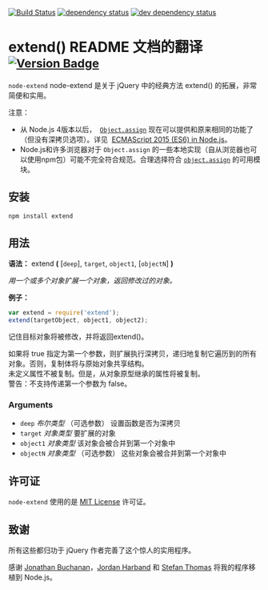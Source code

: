 [![Build Status][travis-svg]][travis-url]
[![dependency status][deps-svg]][deps-url]
[![dev dependency status][dev-deps-svg]][dev-deps-url]

# extend() README 文档的翻译 <sup>[![Version Badge][npm-version-png]][npm-url]</sup>

`node-extend` node-extend 是关于 jQuery 中的经典方法 extend() 的拓展，非常简便和实用。

注意：

* 从 Node.js 4版本以后，
  [`Object.assign`](https://developer.mozilla.org/en-US/docs/Web/JavaScript/Reference/Global_Objects/Object/assign)
  现在可以提供和原来相同的功能了（但没有深拷贝选项）。详见
  [ECMAScript 2015 (ES6) in Node.js](https://nodejs.org/en/docs/es6)。
* Node.js和许多浏览器对于 `Object.assign` 的一些本地实现（自从浏览器也可以使用npm包）可能不完全符合规范。合理选择符合 [`object.assign`](https://www.npmjs.com/package/object.assign) 的可用模块。

## 安装

``` sh
npm install extend
```

## 用法

**语法：** extend **(** [`deep`], `target`, `object1`, [`objectN`] **)**

*用一个或多个对象扩展一个对象，返回修改过的对象。*

**例子：**

``` js
var extend = require('extend');
extend(targetObject, object1, object2);
```

记住目标对象将被修改，并将返回extend()。

如果将 true 指定为第一个参数，则扩展执行深拷贝，递归地复制它遍历到的所有对象。否则，复制体将与原始对象共享结构。  
未定义属性不被复制。但是，从对象原型继承的属性将被复制。  
警告：不支持传递第一个参数为 false。

### Arguments

* `deep` *布尔类型* （可选参数）
设置函数是否为深拷贝
* `target`	*对象类型*
要扩展的对象
* `object1`	*对象类型*
该对象会被合并到第一个对象中
* `objectN` *对象类型* （可选参数）
这些对象会被合并到第一个对象中

## 许可证

`node-extend` 使用的是 [MIT License][mit-license-url] 许可证。

## 致谢

所有这些都归功于 jQuery 作者完善了这个惊人的实用程序。

感谢 [Jonathan Buchanan][github-insin]，[Jordan Harband][github-ljharb] 和 [Stefan Thomas][github-justmoon] 将我的程序移植到 Node.js。

[travis-svg]: https://travis-ci.org/justmoon/node-extend.svg
[travis-url]: https://travis-ci.org/justmoon/node-extend
[npm-url]: https://npmjs.org/package/extend
[mit-license-url]: http://opensource.org/licenses/MIT
[github-justmoon]: https://github.com/justmoon
[github-insin]: https://github.com/insin
[github-ljharb]: https://github.com/ljharb
[npm-version-png]: http://versionbadg.es/justmoon/node-extend.svg
[deps-svg]: https://david-dm.org/justmoon/node-extend.svg
[deps-url]: https://david-dm.org/justmoon/node-extend
[dev-deps-svg]: https://david-dm.org/justmoon/node-extend/dev-status.svg
[dev-deps-url]: https://david-dm.org/justmoon/node-extend#info=devDependencies
